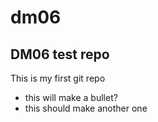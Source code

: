# dm06
## DM06 test repo

This is my first git repo
- this will make a bullet?
- this should make another one
